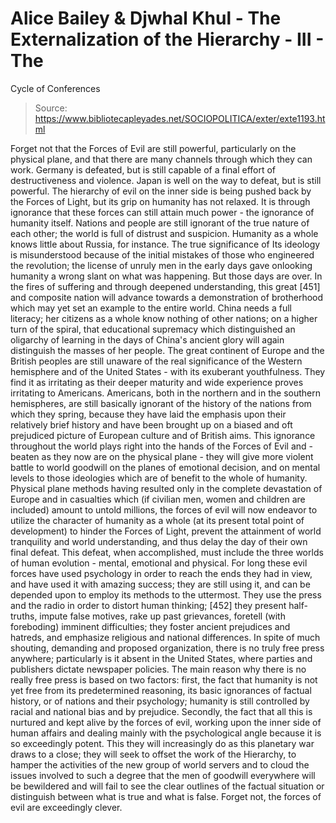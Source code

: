 # Alice Bailey & Djwhal Khul - The Externalization of the Hierarchy - III - The
Cycle of Conferences

> Source: https://www.bibliotecapleyades.net/SOCIOPOLITICA/exter/exte1193.html

Forget not that the Forces of Evil are still powerful, particularly on the physical plane, and that there are many channels through which they can work. Germany is defeated, but is still capable of a final effort of destructiveness and violence. Japan is well on the way to defeat, but is still powerful. The hierarchy of evil on the inner side is being pushed back by the Forces of Light, but its grip on humanity has not relaxed. It is through ignorance that these forces can still attain much power - the ignorance of humanity itself. Nations and people are still ignorant of the true nature of each other; the world is full of distrust and suspicion. Humanity as a whole knows little about Russia, for instance. The true significance of Its ideology is misunderstood because of the initial mistakes of those who engineered the revolution; the license of unruly men in the early days gave onlooking humanity a wrong slant on what was happening. But those days are over. In the fires of suffering and through deepened understanding, this great [451] and composite nation will advance towards a demonstration of brotherhood which may yet set an example to the entire world. China needs a full literacy; her citizens as a whole know nothing of other nations; on a higher turn of the spiral, that educational supremacy which distinguished an oligarchy of learning in the days of China's ancient glory will again distinguish the masses of her people. The great continent of Europe and the British peoples are still unaware of the real significance of the Western hemisphere and of the United States - with its exuberant youthfulness. They find it as irritating as their deeper maturity and wide experience proves irritating to Americans. Americans, both in the northern and in the southern hemispheres, are still basically ignorant of the history of the nations from which they spring, because they have laid the emphasis upon their relatively brief history and have been brought up on a biased and oft prejudiced picture of European culture and of British aims. This ignorance throughout the world plays right into the hands of the Forces of Evil and - beaten as they now are on the physical plane - they will give more violent battle to world goodwill on the planes of emotional decision, and on mental levels to those ideologies which are of benefit to the whole of humanity.
Physical plane methods having resulted only in the complete devastation of Europe and in casualties which (if civilian men, women and children are included) amount to untold millions, the forces of evil will now endeavor to utilize the character of humanity as a whole (at its present total point of development) to hinder the Forces of Light, prevent the attainment of world tranquility and world understanding, and thus delay the day of their own final defeat. This defeat, when accomplished, must include the three worlds of human evolution - mental, emotional and physical. For long these evil forces have used psychology in order to reach the ends they had in view, and have used it with amazing success; they are still using it, and can be depended upon to employ its methods to the uttermost. They use the press and the radio in order to distort human thinking; [452] they present half-truths, impute false motives, rake up past grievances, foretell (with foreboding) imminent difficulties; they foster ancient prejudices and hatreds, and emphasize religious and national differences. In spite of much shouting, demanding and proposed organization, there is no truly free press anywhere; particularly is it absent in the United States, where parties and publishers dictate newspaper policies. The main reason why there is no really free press is based on two factors: first, the fact that humanity is not yet free from its predetermined reasoning, its basic ignorances of factual history, or of nations and their psychology; humanity is still controlled by racial and national bias and by prejudice. Secondly, the fact that all this is nurtured and kept alive by the forces of evil, working upon the inner side of human affairs and dealing mainly with the psychological angle because it is so exceedingly potent. This they will increasingly do as this planetary war draws to a close; they will seek to offset the work of the Hierarchy, to hamper the activities of the new group of world servers and to cloud the issues involved to such a degree that the men of goodwill everywhere will be bewildered and will fail to see the clear outlines of the factual situation or distinguish between what is true and what is false. Forget not, the forces of evil are exceedingly clever.
